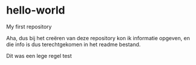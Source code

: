 # hello-world
My first repository



Aha, dus bij het creëren van deze repository kon ik informatie opgeven, en die info is dus terechtgekomen in het readme bestand.



Dit was een lege regel test

